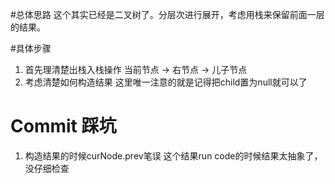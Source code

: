 #总体思路
这个其实已经是二叉树了。分层次进行展开，考虑用栈来保留前面一层的结果。

#具体步骤
1. 首先理清楚出栈入栈操作
当前节点 -> 右节点 -> 儿子节点
2. 考虑清楚如何构造结果
这里唯一注意的就是记得把child置为null就可以了

# Commit 踩坑
1. 构造结果的时候curNode.prev笔误
这个结果run code的时候结果太抽象了，没仔细检查